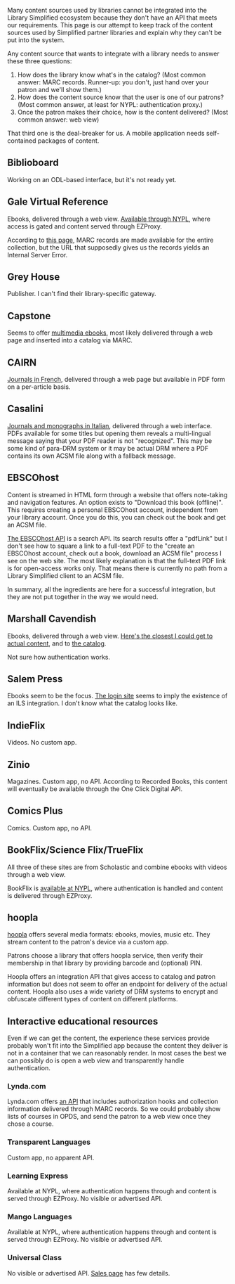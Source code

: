Many content sources used by libraries cannot be integrated into the Library Simplified ecosystem because they don't have an API that meets our requirements. This page is our attempt to keep track of the content sources used by Simplified partner libraries and explain why they can't be put into the system.

Any content source that wants to integrate with a library needs to answer these three questions:

1. How does the library know what's in the catalog? (Most common answer: MARC records. Runner-up: you don't, just hand over your patron and we'll show them.)
2. How does the content source know that the user is one of our patrons? (Most common answer, at least for NYPL: authentication proxy.)
3. Once the patron makes their choice, how is the content delivered? (Most common answer: web view)

That third one is the deal-breaker for us. A mobile application needs self-contained packages of content.

## Biblioboard

Working on an ODL-based interface, but it's not ready yet.

## Gale Virtual Reference

Ebooks, delivered through a web view. [Available through NYPL](http://go.galegroup.com.i.ezproxy.nypl.org/ps/start.do?p=GVRL&u=nypl&authCount=1), where access is gated and content served through EZProxy.

According to [this page](http://support.gale.com/technical/697), MARC records are made available for the entire collection, but the URL that supposedly gives us the records yields an Internal Server Error.

## Grey House

Publisher. I can't find their library-specific gateway.

## Capstone

Seems to offer [multimedia ebooks](http://mycapstonelibrary.com/login/index.html), most likely delivered through a web page and inserted into a catalog via MARC.

## CAIRN

[Journals in French](http://www.cairn.info.i.ezproxy.nypl.org/), delivered through a web page but available in PDF form on a per-article basis.

## Casalini

[Journals and monographs in Italian](https://www.nypl.org/collections/articles-databases/editoria-italiana-online-fabrizio-serra-journals), delivered through a web interface. PDFs available for some titles but opening them reveals a multi-lingual message saying that your PDF reader is not "recognized". This may be some kind of para-DRM system or it may be actual DRM where a PDF contains its own ACSM file along with a fallback message.

## EBSCOhost

Content is streamed in HTML form through a website that offers note-taking and navigation features. An option exists to "Download this book (offline)". This requires creating a personal EBSCOhost account, independent from your library account. Once you do this, you can check out the book and get an ACSM file.

[The EBSCOhost API](https://support.ebsco.com/eit/ws.php) is a search API. Its search results offer a "pdfLink" but I don't see how to square a link to a full-text PDF to the "create an EBSCOhost account, check out a book, download an ACSM file" process I see on the web site. The most likely explanation is that the full-text PDF link is for open-access works only. That means there is currently no path from a Library Simplified client to an ACSM file.

In summary, all the ingredients are here for a successful integration, but they are not put together in the way we would need.

## Marshall Cavendish

Ebooks, delivered through a web view. [Here's the closest I could get to actual content](http://wdn.ipublishcentral.net/marshall_cavendish/viewinside/46771198771670), and to [the catalog](http://www.marshallcavendishebooks.com/product/adventures-benny).

Not sure how authentication works.

## Salem Press

Ebooks seem to be the focus. [The login site](http://online.salempress.com/) seems to imply the existence of an ILS integration. I don't know what the catalog looks like.

## IndieFlix

Videos. No custom app.

## Zinio

Magazines. Custom app, no API. According to Recorded Books, this content will eventually be available through the One Click Digital API.

## Comics Plus

Comics. Custom app, no API.

## BookFlix/Science Flix/TrueFlix

All three of these sites are from Scholastic and combine ebooks with videos through a web view.

BookFlix is [available at NYPL](http://bkflix.grolier.com.i.ezproxy.nypl.org/sw/node-33982/bk0030pr), where authentication is handled and content is delivered through EZProxy.

## hoopla

[hoopla](https://www.hoopladigital.com/) offers several media formats: ebooks, movies, music etc. They stream content to the patron's device via a custom app.

Patrons choose a library that offers hoopla service, then verify their membership in that library by providing barcode and (optional) PIN.

Hoopla offers an integration API that gives access to catalog and patron information but does not seem to offer an endpoint for delivery of the actual content. Hoopla also uses a wide variety of DRM systems to encrypt and obfuscate different types of content on different platforms.

## Interactive educational resources

Even if we can get the content, the experience these services provide probably won't fit into the Simplified app because the content they deliver is not in a container that we can reasonably render. In most cases the best we can possibly do is open a web view and transparently handle authentication.

### Lynda.com

Lynda.com offers [an API](https://www.lynda.com/integration) that includes authorization hooks and collection information delivered through MARC records. So we could probably show lists of courses in OPDS, and send the patron to a web view once they chose a course.

### Transparent Languages

Custom app, no apparent API.

### Learning Express

Available at NYPL, where authentication happens through and content is served through EZProxy. No visible or advertised API.

### Mango Languages

Available at NYPL, where authentication happens through and content is served through EZProxy. No visible or advertised API.

### Universal Class

No visible or advertised API. [Sales page](http://company.universalclass.com/for-libraries.htm) has few details.